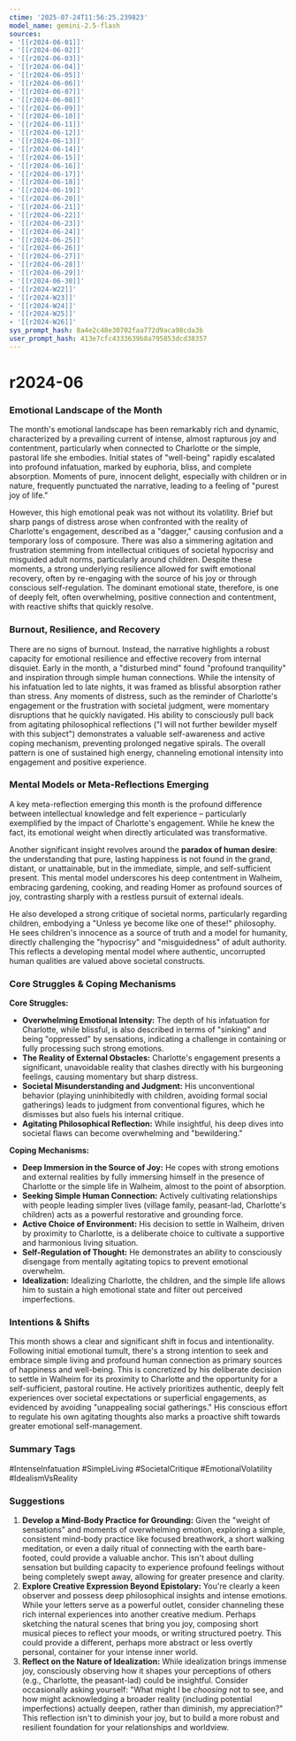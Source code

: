 ```yaml
---
ctime: '2025-07-24T11:56:25.239823'
model_name: gemini-2.5-flash
sources:
- '[[r2024-06-01]]'
- '[[r2024-06-02]]'
- '[[r2024-06-03]]'
- '[[r2024-06-04]]'
- '[[r2024-06-05]]'
- '[[r2024-06-06]]'
- '[[r2024-06-07]]'
- '[[r2024-06-08]]'
- '[[r2024-06-09]]'
- '[[r2024-06-10]]'
- '[[r2024-06-11]]'
- '[[r2024-06-12]]'
- '[[r2024-06-13]]'
- '[[r2024-06-14]]'
- '[[r2024-06-15]]'
- '[[r2024-06-16]]'
- '[[r2024-06-17]]'
- '[[r2024-06-18]]'
- '[[r2024-06-19]]'
- '[[r2024-06-20]]'
- '[[r2024-06-21]]'
- '[[r2024-06-22]]'
- '[[r2024-06-23]]'
- '[[r2024-06-24]]'
- '[[r2024-06-25]]'
- '[[r2024-06-26]]'
- '[[r2024-06-27]]'
- '[[r2024-06-28]]'
- '[[r2024-06-29]]'
- '[[r2024-06-30]]'
- '[[r2024-W22]]'
- '[[r2024-W23]]'
- '[[r2024-W24]]'
- '[[r2024-W25]]'
- '[[r2024-W26]]'
sys_prompt_hash: 8a4e2c48e30702faa772d9aca98cda3b
user_prompt_hash: 413e7cfc4333639b8a795853dcd38357
---
```

# r2024-06

### Emotional Landscape of the Month

The month's emotional landscape has been remarkably rich and dynamic, characterized by a prevailing current of intense, almost rapturous joy and contentment, particularly when connected to Charlotte or the simple, pastoral life she embodies. Initial states of "well-being" rapidly escalated into profound infatuation, marked by euphoria, bliss, and complete absorption. Moments of pure, innocent delight, especially with children or in nature, frequently punctuated the narrative, leading to a feeling of "purest joy of life."

However, this high emotional peak was not without its volatility. Brief but sharp pangs of distress arose when confronted with the reality of Charlotte's engagement, described as a "dagger," causing confusion and a temporary loss of composure. There was also a simmering agitation and frustration stemming from intellectual critiques of societal hypocrisy and misguided adult norms, particularly around children. Despite these moments, a strong underlying resilience allowed for swift emotional recovery, often by re-engaging with the source of his joy or through conscious self-regulation. The dominant emotional state, therefore, is one of deeply felt, often overwhelming, positive connection and contentment, with reactive shifts that quickly resolve.

### Burnout, Resilience, and Recovery

There are no signs of burnout. Instead, the narrative highlights a robust capacity for emotional resilience and effective recovery from internal disquiet. Early in the month, a "disturbed mind" found "profound tranquility" and inspiration through simple human connections. While the intensity of his infatuation led to late nights, it was framed as blissful absorption rather than stress. Any moments of distress, such as the reminder of Charlotte's engagement or the frustration with societal judgment, were momentary disruptions that he quickly navigated. His ability to consciously pull back from agitating philosophical reflections ("I will not further bewilder myself with this subject") demonstrates a valuable self-awareness and active coping mechanism, preventing prolonged negative spirals. The overall pattern is one of sustained high energy, channeling emotional intensity into engagement and positive experience.

### Mental Models or Meta-Reflections Emerging

A key meta-reflection emerging this month is the profound difference between intellectual knowledge and felt experience – particularly exemplified by the impact of Charlotte's engagement. While he knew the fact, its emotional weight when directly articulated was transformative.

Another significant insight revolves around the **paradox of human desire**: the understanding that pure, lasting happiness is not found in the grand, distant, or unattainable, but in the immediate, simple, and self-sufficient present. This mental model underscores his deep contentment in Walheim, embracing gardening, cooking, and reading Homer as profound sources of joy, contrasting sharply with a restless pursuit of external ideals.

He also developed a strong critique of societal norms, particularly regarding children, embodying a "Unless ye become like one of these!" philosophy. He sees children's innocence as a source of truth and a model for humanity, directly challenging the "hypocrisy" and "misguidedness" of adult authority. This reflects a developing mental model where authentic, uncorrupted human qualities are valued above societal constructs.

### Core Struggles & Coping Mechanisms

**Core Struggles:**
*   **Overwhelming Emotional Intensity:** The depth of his infatuation for Charlotte, while blissful, is also described in terms of "sinking" and being "oppressed" by sensations, indicating a challenge in containing or fully processing such strong emotions.
*   **The Reality of External Obstacles:** Charlotte's engagement presents a significant, unavoidable reality that clashes directly with his burgeoning feelings, causing momentary but sharp distress.
*   **Societal Misunderstanding and Judgment:** His unconventional behavior (playing uninhibitedly with children, avoiding formal social gatherings) leads to judgment from conventional figures, which he dismisses but also fuels his internal critique.
*   **Agitating Philosophical Reflection:** While insightful, his deep dives into societal flaws can become overwhelming and "bewildering."

**Coping Mechanisms:**
*   **Deep Immersion in the Source of Joy:** He copes with strong emotions and external realities by fully immersing himself in the presence of Charlotte or the simple life in Walheim, almost to the point of absorption.
*   **Seeking Simple Human Connection:** Actively cultivating relationships with people leading simpler lives (village family, peasant-lad, Charlotte's children) acts as a powerful restorative and grounding force.
*   **Active Choice of Environment:** His decision to settle in Walheim, driven by proximity to Charlotte, is a deliberate choice to cultivate a supportive and harmonious living situation.
*   **Self-Regulation of Thought:** He demonstrates an ability to consciously disengage from mentally agitating topics to prevent emotional overwhelm.
*   **Idealization:** Idealizing Charlotte, the children, and the simple life allows him to sustain a high emotional state and filter out perceived imperfections.

### Intentions & Shifts

This month shows a clear and significant shift in focus and intentionality. Following initial emotional tumult, there's a strong intention to seek and embrace simple living and profound human connection as primary sources of happiness and well-being. This is concretized by his deliberate decision to settle in Walheim for its proximity to Charlotte and the opportunity for a self-sufficient, pastoral routine. He actively prioritizes authentic, deeply felt experiences over societal expectations or superficial engagements, as evidenced by avoiding "unappealing social gatherings." His conscious effort to regulate his own agitating thoughts also marks a proactive shift towards greater emotional self-management.

### Summary Tags
#IntenseInfatuation #SimpleLiving #SocietalCritique #EmotionalVolatility #IdealismVsReality

### Suggestions

1.  **Develop a Mind-Body Practice for Grounding:** Given the "weight of sensations" and moments of overwhelming emotion, exploring a simple, consistent mind-body practice like focused breathwork, a short walking meditation, or even a daily ritual of connecting with the earth bare-footed, could provide a valuable anchor. This isn't about dulling sensation but building capacity to experience profound feelings without being completely swept away, allowing for greater presence and clarity.
2.  **Explore Creative Expression Beyond Epistolary:** You're clearly a keen observer and possess deep philosophical insights and intense emotions. While your letters serve as a powerful outlet, consider channeling these rich internal experiences into another creative medium. Perhaps sketching the natural scenes that bring you joy, composing short musical pieces to reflect your moods, or writing structured poetry. This could provide a different, perhaps more abstract or less overtly personal, container for your intense inner world.
3.  **Reflect on the Nature of Idealization:** While idealization brings immense joy, consciously observing how it shapes your perceptions of others (e.g., Charlotte, the peasant-lad) could be insightful. Consider occasionally asking yourself: "What might I be *choosing* not to see, and how might acknowledging a broader reality (including potential imperfections) actually deepen, rather than diminish, my appreciation?" This reflection isn't to diminish your joy, but to build a more robust and resilient foundation for your relationships and worldview.